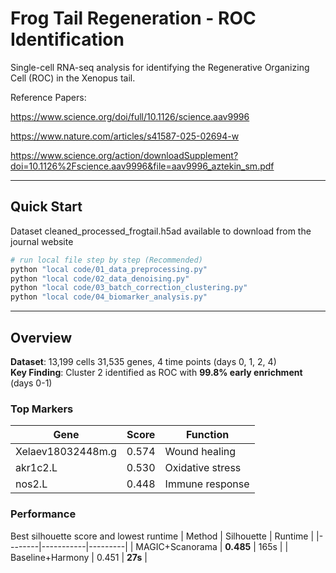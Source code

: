 ﻿# Frog Tail Regeneration - ROC Identification

Single-cell RNA-seq analysis for identifying the Regenerative Organizing Cell (ROC) in the Xenopus tail.

Reference Papers:

https://www.science.org/doi/full/10.1126/science.aav9996

https://www.nature.com/articles/s41587-025-02694-w

https://www.science.org/action/downloadSupplement?doi=10.1126%2Fscience.aav9996&file=aav9996_aztekin_sm.pdf

---

## Quick Start
Dataset cleaned_processed_frogtail.h5ad available to download from the journal website
```bash
# run local file step by step (Recommended)
python "local code/01_data_preprocessing.py"
python "local code/02_data_denoising.py"
python "local code/03_batch_correction_clustering.py"
python "local code/04_biomarker_analysis.py"
```

---
## Overview

**Dataset**: 13,199 cells  31,535 genes, 4 time points (days 0, 1, 2, 4)  
**Key Finding**: Cluster 2 identified as ROC with **99.8% early enrichment** (days 0-1)  

### Top Markers
| Gene | Score | Function |
|------|-------|----------|
| Xelaev18032448m.g | 0.574 | Wound healing |
| akr1c2.L | 0.530 | Oxidative stress |
| nos2.L | 0.448 | Immune response |

### Performance
Best silhouette score and lowest runtime
| Method | Silhouette | Runtime |
|--------|-----------|---------|
| MAGIC+Scanorama | **0.485** | 165s |
| Baseline+Harmony | 0.451 | **27s** |

